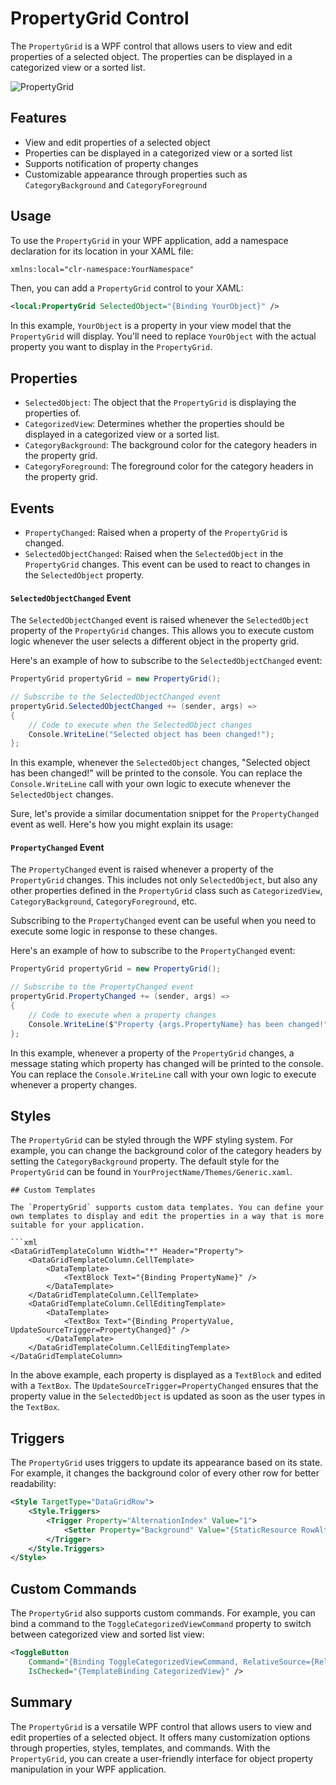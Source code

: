 ﻿
# PropertyGrid Control

The `PropertyGrid` is a WPF control that allows users to view and edit properties of a selected object. The properties can be displayed in a categorized view or a sorted list.


![PropertyGrid](https://i.imgur.com/3Fy8rGs.png)


## Features

- View and edit properties of a selected object
- Properties can be displayed in a categorized view or a sorted list
- Supports notification of property changes
- Customizable appearance through properties such as `CategoryBackground` and `CategoryForeground`

## Usage

To use the `PropertyGrid` in your WPF application, add a namespace declaration for its location in your XAML file:

```xml
xmlns:local="clr-namespace:YourNamespace"
```

Then, you can add a `PropertyGrid` control to your XAML:

```xml
<local:PropertyGrid SelectedObject="{Binding YourObject}" />
```

In this example, `YourObject` is a property in your view model that the `PropertyGrid` will display. You'll need to replace `YourObject` with the actual property you want to display in the `PropertyGrid`.



## Properties

- `SelectedObject`: The object that the `PropertyGrid` is displaying the properties of.
- `CategorizedView`: Determines whether the properties should be displayed in a categorized view or a sorted list.
- `CategoryBackground`: The background color for the category headers in the property grid.
- `CategoryForeground`: The foreground color for the category headers in the property grid.

## Events

- `PropertyChanged`: Raised when a property of the `PropertyGrid` is changed.
- `SelectedObjectChanged`: Raised when the `SelectedObject` in the `PropertyGrid` changes. This event can be used to react to changes in the `SelectedObject` property.



#### `SelectedObjectChanged` Event

The `SelectedObjectChanged` event is raised whenever the `SelectedObject` property of the `PropertyGrid` changes. This allows you to execute custom logic whenever the user selects a different object in the property grid.

Here's an example of how to subscribe to the `SelectedObjectChanged` event:

```csharp
PropertyGrid propertyGrid = new PropertyGrid();

// Subscribe to the SelectedObjectChanged event
propertyGrid.SelectedObjectChanged += (sender, args) =>
{
    // Code to execute when the SelectedObject changes
    Console.WriteLine("Selected object has been changed!");
};
```

In this example, whenever the `SelectedObject` changes, "Selected object has been changed!" will be printed to the console. You can replace the `Console.WriteLine` call with your own logic to execute whenever the `SelectedObject` changes.


Sure, let's provide a similar documentation snippet for the `PropertyChanged` event as well. Here's how you might explain its usage:

#### `PropertyChanged` Event

The `PropertyChanged` event is raised whenever a property of the `PropertyGrid` changes. This includes not only `SelectedObject`, but also any other properties defined in the `PropertyGrid` class such as `CategorizedView`, `CategoryBackground`, `CategoryForeground`, etc. 

Subscribing to the `PropertyChanged` event can be useful when you need to execute some logic in response to these changes. 

Here's an example of how to subscribe to the `PropertyChanged` event:

```csharp
PropertyGrid propertyGrid = new PropertyGrid();

// Subscribe to the PropertyChanged event
propertyGrid.PropertyChanged += (sender, args) =>
{
    // Code to execute when a property changes
    Console.WriteLine($"Property {args.PropertyName} has been changed!");
};
```

In this example, whenever a property of the `PropertyGrid` changes, a message stating which property has changed will be printed to the console. You can replace the `Console.WriteLine` call with your own logic to execute whenever a property changes.
## Styles

The `PropertyGrid` can be styled through the WPF styling system. For example, you can change the background color of the category headers by setting the `CategoryBackground` property. The default style for the `PropertyGrid` can be found in `YourProjectName/Themes/Generic.xaml`.
```
## Custom Templates

The `PropertyGrid` supports custom data templates. You can define your own templates to display and edit the properties in a way that is more suitable for your application.

```xml
<DataGridTemplateColumn Width="*" Header="Property">
    <DataGridTemplateColumn.CellTemplate>
        <DataTemplate>
            <TextBlock Text="{Binding PropertyName}" />
        </DataTemplate>
    </DataGridTemplateColumn.CellTemplate>
    <DataGridTemplateColumn.CellEditingTemplate>
        <DataTemplate>
            <TextBox Text="{Binding PropertyValue, UpdateSourceTrigger=PropertyChanged}" />
        </DataTemplate>
    </DataGridTemplateColumn.CellEditingTemplate>
</DataGridTemplateColumn>
```

In the above example, each property is displayed as a `TextBlock` and edited with a `TextBox`. The `UpdateSourceTrigger=PropertyChanged` ensures that the property value in the `SelectedObject` is updated as soon as the user types in the `TextBox`.

## Triggers

The `PropertyGrid` uses triggers to update its appearance based on its state. For example, it changes the background color of every other row for better readability:

```xml
<Style TargetType="DataGridRow">
    <Style.Triggers>
        <Trigger Property="AlternationIndex" Value="1">
            <Setter Property="Background" Value="{StaticResource RowAlternatingBackground}" />
        </Trigger>
    </Style.Triggers>
</Style>
```

## Custom Commands

The `PropertyGrid` also supports custom commands. For example, you can bind a command to the `ToggleCategorizedViewCommand` property to switch between categorized view and sorted list view:

```xml
<ToggleButton
    Command="{Binding ToggleCategorizedViewCommand, RelativeSource={RelativeSource AncestorType={x:Type local:PropertyGrid}}}"
    IsChecked="{TemplateBinding CategorizedView}" />
```

## Summary

The `PropertyGrid` is a versatile WPF control that allows users to view and edit properties of a selected object. It offers many customization options through properties, styles, templates, and commands. With the `PropertyGrid`, you can create a user-friendly interface for object property manipulation in your WPF application.
